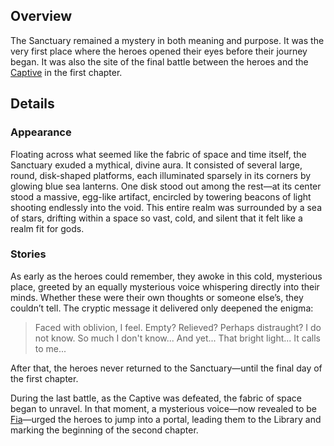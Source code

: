 <!-- title: The Sanctuary -->
<!-- quote: Don't worry. This isn't goodbye forever. -->
<!-- chapters: 0 -->
<!-- images: (The Sanctuary Overview #1), (The Sanctuary Overview #2), (The Sanctuary Overview #3), (The Sanctuary Overview #4), (The Sanctuary Concept Art) --->
<!-- model: false -->

## Overview

The Sanctuary remained a mystery in both meaning and purpose. It was the very first place where the heroes opened their eyes before their journey began. It was also the site of the final battle between the heroes and the [Captive](#entry:outsider-entry) in the first chapter.

## Details

### Appearance

Floating across what seemed like the fabric of space and time itself, the Sanctuary exuded a mythical, divine aura. It consisted of several large, round, disk-shaped platforms, each illuminated sparsely in its corners by glowing blue sea lanterns. One disk stood out among the rest—at its center stood a massive, egg-like artifact, encircled by towering beacons of light shooting endlessly into the void. This entire realm was surrounded by a sea of stars, drifting within a space so vast, cold, and silent that it felt like a realm fit for gods.

### Stories

As early as the heroes could remember, they awoke in this cold, mysterious place, greeted by an equally mysterious voice whispering directly into their minds. Whether these were their own thoughts or someone else’s, they couldn’t tell. The cryptic message it delivered only deepened the enigma:

> Faced with oblivion, I feel. Empty?
> Relieved?
> Perhaps distraught?
> I do not know.
> So much I don't know... And yet...
> That bright light... It calls to me...

After that, the heroes never returned to the Sanctuary—until the final day of the first chapter.

During the last battle, as the Captive was defeated, the fabric of space began to unravel. In that moment, a mysterious voice—now revealed to be [Fia](#entry:iphania-entry)—urged the heroes to jump into a portal, leading them to the Library and marking the beginning of the second chapter.
